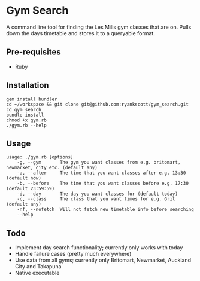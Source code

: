 # Gym Search
A command line tool for finding the Les Mills gym classes that are on. Pulls down the days timetable and stores it to a queryable format.

## Pre-requisites
 - Ruby

## Installation
```
gem install bundler
cd ~/workspace && git clone git@github.com:ryankscott/gym_search.git
cd gym_search
bundle install
chmod +x gym.rb
./gym.rb --help
```

## Usage

```
usage: ./gym.rb [options]
    -g, --gym       The gym you want classes from e.g. britomart, newmarket, city etc. (default any)
    -a, --after     The time that you want classes after e.g. 13:30 (default now)
    -b, --before    The time that you want classes before e.g. 17:30 (default 23:59:59)
    -d, --day       The day you want classes for (default today)
    -c, --class     The class that you want times for e.g. Grit (default any)
    -nf, --nofetch  Will not fetch new timetable info before searching
    --help
```

## Todo
 - Implement day search functionality; currently only works with today
 - Handle failure cases (pretty much everywhere)
 - Use data from all gyms; currently only Britomart, Newmarket, Auckland City and Takapuna
 - Native executable
